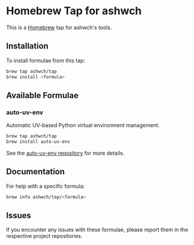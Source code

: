 # Homebrew Tap for ashwch

This is a [Homebrew](https://brew.sh/) tap for ashwch's tools.

## Installation

To install formulae from this tap:

```bash
brew tap ashwch/tap
brew install <formula>
```

## Available Formulae

### auto-uv-env

Automatic UV-based Python virtual environment management.

```bash
brew tap ashwch/tap
brew install auto-uv-env
```

See the [auto-uv-env repository](https://github.com/ashwch/auto-uv-env) for more details.

## Documentation

For help with a specific formula:

```bash
brew info ashwch/tap/<formula>
```

## Issues

If you encounter any issues with these formulae, please report them in the respective project repositories.